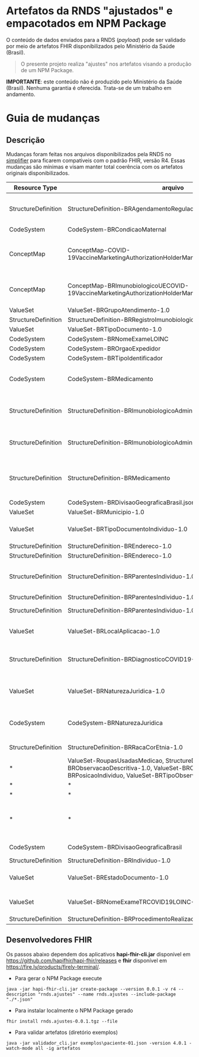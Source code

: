 # Artefatos da RNDS "ajustados" e empacotados em NPM Package

O conteúdo de dados enviados para a RNDS (_payload_) pode
ser validado por meio de artefatos FHIR disponibilizados pelo Ministério da Saúde (Brasil).

> O presente projeto realiza "ajustes" nos artefatos visando a produção de um NPM Package.

**IMPORTANTE**: este conteúdo não é produzido pelo Ministério da Saúde (Brasil). Nenhuma garantia é oferecida. Trata-se de um trabalho em andamento.

# Guia de mudanças

## Descrição

Mudanças foram feitas nos arquivos disponibilizados pela RNDS no [simplifier](https://simplifier.net/RedeNacionaldeDadosemSaude) para ficarem compativeis com o padrão FHIR, versão R4. Essas mudanças são mínimas e visam manter total coerência com os artefatos originais disponibilizados.

| Resource Type       | arquivo                                                                              | ERRO                                                                                                                                                                                                                              | Mudança                                                                                                                                                                                                                                                                                                        |
| ------------------- | ------------------------------------------------------------------------------------ | --------------------------------------------------------------------------------------------------------------------------------------------------------------------------------------------------------------------------------- | -------------------------------------------------------------------------------------------------------------------------------------------------------------------------------------------------------------------------------------------------------------------------------------------------------------- |
| StructureDefinition | StructureDefinition-BRAgendamentoRegulacaoAssistencial                               | Foi vinculado o Value Set http://www.saude.gov.br/fhir/r4/ValueSet/BRStatusAgendamentoRegulacaoAssistencial a variável "status" e esse Value Set não é um subconjunto do Value Set já vinculado a essa variável, do tipo required | Substitui o Value Set http://www.saude.gov.br/fhir/r4/ValueSet/BRStatusAgendamentoRegulacaoAssistencial pelo original http://hl7.org/fhir/ValueSet/appointmentstatus, tendo em vista que o Value Set brasileiro é apenas uma tradução do oficial.                                                              |
| CodeSystem          | CodeSystem-BRCondicaoMaternal                                                        | Tanto a variável "meta.lastUpdate" quanto a variável "date" estão no formato errado                                                                                                                                               | Foi adicionado "Z" ao final do valor das variáveis para indicar o fuso horário.                                                                                                                                                                                                                                 |
| ConceptMap          | ConceptMap-COVID-19VaccineMarketingAuthorizationHolderManufacturerBRImunobiologicoUE | Elemento "id" ultrapassava o limite superior de 64 caracteres                                                                                                                                                                     | Substitui o id COVID-19VaccineMarketingAuthorizationHolderManufacturerBRImunobiologicoUE por cOVID-19VaccineMarketingAuthorizationManufacturerBRImunobiologico, como "id" é um identificador lógico, servindo somente para identifica-lo no servidor local, essa mudança não o afeta.                          |
| ConceptMap          | ConceptMap-BRImunobiologicoUECOVID-19VaccineMarketingAuthorizationHolderManufacturer | Elemento "id" ultrapassava o limite superior de 64 caracteres                                                                                                                                                                     | Substitui o id ImunobiologicoUECOVID-19VaccineMarketingAuthorizationHolderM por ImunobiologicoCOVID-19VaccineMarketingAuthorizationM, como "id" é um identificador lógico, servindo somente para identifica-lo no servidor local, essa mudança não o afeta.                                                    |
| ValueSet            | ValueSet-BRGrupoAtendimento-1.0                                                      | A variável "date" esta no formato errado                                                                                                                                                                                          | Foi adicionado "Z" ao final do valor da variável para indicar o fuso horário.                                                                                                                                                                                                                                  |
| StructureDefinition | StructureDefinition-BRRegistroImunobiologicoAdministradoRotina-1.0                   | A variável "date" esta no formato errado                                                                                                                                                                                          | Foi adicionado "Z" ao final do valor da variável para indicar o fuso horário.                                                                                                                                                                                                                                  |
| ValueSet            | ValueSet-BRTipoDocumento-1.0                                                         | Duplicidade de instâncias desse Value Set                                                                                                                                                                                         | Uma dessas instâncias foi deletada.                                                                                                                                                                                                                                                                            |
| CodeSystem          | CodeSystem-BRNomeExameLOINC                                                          | Duplicidade de instâncias desse Code System                                                                                                                                                                                       | Uma dessas instâncias foi deletada.                                                                                                                                                                                                                                                                            |
| CodeSystem          | CodeSystem-BROrgaoExpedidor                                                          | Códigos duplicados, todos os códigos de um Code System devem ser únicos                                                                                                                                                           | Uma das definições dos códigos foi deleta. Code = CRBM.                                                                                                                                                                                                                                                        |
| CodeSystem          | CodeSystem-BRTipoIdentificador                                                       | Códigos duplicados, todos os códigos de um Code System devem ser únicos                                                                                                                                                           | Uma das definições dos códigos foi deleta. Code = BRACRBM.                                                                                                                                                                                                                                                     |
| CodeSystem          | CodeSystem-BRMedicamento                                                             | Códigos duplicados, todos os códigos de um Code System devem ser únicos                                                                                                                                                           | Uma das definições dos códigos foi deleta. Códigos duplicados: BR0272780U0042, BR0268345U0042, BR0328810U0087, BR0340783U0087, BR0267271U0042, BR0268084U0042, BR0340783U0062, BR0278283U0042, BR0296742, BR0273675, BR0420463, BR0292240, BR0363056U0106 e BR0449186.                                  |
| StructureDefinition    | StructureDefinition-BRImunobiologicoAdministrado-2.0                                 | Foi vinculado o Value Set http://www.saude.gov.br/fhir/r4/ValueSet/BREstadoEvento-1.0 a variável "status" e esse Value Set não é um subconjunto do Value Set já vinculado a essa variável, do tipo required                       | Substituição o Value Set http://www.saude.gov.br/fhir/r4/ValueSet/BREstadoEvento-1.0 pelo original http://hl7.org/fhir/ValueSet/immunization-status. O Value Set Brasileiro engloba mais definições do que são restritas pelo conjunto do Value Set original, podendo gerar transtornos futuros.               |
| StructureDefinition    | StructureDefinition-BRImunobiologicoAdministradoCampanha-2.0                         | Foi vinculado o Value Set http://www.saude.gov.br/fhir/r4/ValueSet/BREstadoEvento-1.0 a variável "status" e esse Value Set não é um subconjunto do Value Set já vinculado a essa variável, do tipo required                       | Substituição o Value Set http://www.saude.gov.br/fhir/r4/ValueSet/BREstadoEvento-1.0 pelo original http://hl7.org/fhir/ValueSet/immunization-status. O Value Set Brasileiro engloba mais definições do que são restritas pelo conjunto do Value Set original, podendo gerar transtornos futuros.               |
| StructureDefinition    | StructureDefinition-BRMedicamento                                                    | Foi vinculado o Value Set http://www.saude.gov.br/fhir/r4/ValueSet/BREstadoSolicitacaoMedicamento-1.0 a variável "status" e esse Value Set não é um subconjunto do Value Set já vinculado a essa variável, do tipo required       | Substituição o Value Set http://www.saude.gov.br/fhir/r4/ValueSet/BREstadoSolicitacaoMedicamento-1.0 pelo original http://hl7.org/fhir/ValueSet/medication-status. O Value Set Brasileiro engloba mais definições do que são restritas pelo conjunto do Value Set original, podendo gerar transtornos futuros. |
| CodeSystem | CodeSystem-BRDivisaoGeograficaBrasil.json | Incompleto (apenas uma única cidade) | Atualizado com os municípios e versão para 2023-12-14 |
| ValueSet   | ValueSet-BRMunicipio-1.0                  | Asterisco (*) em versões gera erro HAPI FHIR | Fornecida versão específica 2023-12-14 |
| ValueSet | ValueSet-BRTipoDocumentoIndividuo-1.0 | Atribuição de um ValueSet (http://hl7.org/fhir/ValueSet/identifier-type) em local restrito a CodeSystem. Além disso, esse ValueSet é da versão 5.| O ValueSet foi substituido pelo CodeSystem (http://terminology.hl7.org/CodeSystem/v2-0203). Esse CodeSystem estava totalmente incluso no ValueSet e o ValueSet não incluia outro CodeSystem.|
| StructureDefinition | StructureDefinition-BREndereco-1.0 | Elemento fhirVersion identificado como na versão 4.0.0 | Atribuição da versão 4.0.1 |
| StructureDefinition | StructureDefinition-BREndereco-1.0 | Dificuldade de identificar os slices no slicing do elemento address.line | Retirada do slicing do elemento address.line | 
| StructureDefinition | StructureDefinition-BRParentesIndividuo-1.0 | Vinculação a ValueSet (http://www.saude.gov.br/fhir/r4/ValueSet/BRParentesco-1.0) não disponibilizado. | Subistituição do ValueSet o ValueSet http://www.saude.gov.br/fhir/r4/ValueSet/BRParentesco-1.0, que não foi divuldado pelo http://hl7.org/fhir/ValueSet/relatedperson-relationshiptype de relacionamentos já definidos pelo FHIR. |
| StructureDefinition | StructureDefinition-BRParentesIndividuo-1.0 | Binding não estava no local adequado, ocasionando na não validação dos códigos | Ajustou o binding para o local certo |
| StructureDefinition | StructureDefinition-BRParentesIndividuo-1.0 | Uso do tipo de dados "code" para binding de um ValueSet que inclui mais de um CodeSystem | Troca do tipo de dados "code" para o tipo "CodeableConcept" |
| ValueSet | ValueSet-BRLocalAplicacao-1.0 | O perfil de imunizante StructureDefinition-BRImunobiologicoAdministrado-2.0 tem um binding para o ValueSet ValueSet-LocalAplicacao-1.0 , contudo esse ValueSet não foi encontrado | Criação do ValueSet ValueSet-BRLocalAplicacao-1.0, o ValueSet inclui todos os códigos do CodeSystem CodeSystem-BRLocalAplicacao |
| StructureDefinition | StructureDefinition-BRDiagnosticoCOVID19-TesteRapido-01.01 | O elemento value[x], que é um valueCodeableConcept, da Observation StructureDefinition-BRDiagnosticoCOVID19-TesteRapido-01.01 tem um binding para o ValueSet http://www.saude.gov.br/fhir/r4/ValueSet/BRResultadoQualitativoExame-1.0, esse ValueSet não foi encontrado | Existe o ValueSet http://www.saude.gov.br/fhir/r4/ValueSet/BRResultadoQualitativoExame-2.0, dessas forma o binding foi atribuido ao ValueSet que foi disponibilizado|
| ValueSet | ValueSet-BRNaturezaJuridica-1.0 | O perfil StructureDefinition-BRPessoaJuridicaProfissionalLiberal-1.0.json tem um biding para o ValueSet http://www.saude.gov.br/fhir/r4/ValueSet/BRNaturezaJuridica-1.0 e esse ValueSet não foi disponbilizado no serviço simplifier | No portal https://servicos-datasus.saude.gov.br/detalhe/UZQjoYDDFN foi baixado os artefatos da RNDS disponibilizados e lá foi encontrado o ValueSet http://www.saude.gov.br/fhir/r4/ValueSet/BRNaturezaJuridica-1.0 que foi incrementado nos artefatos desse repositório. |
| CodeSystem | CodeSystem-BRNaturezaJuridica | O ValueSet ValueSet-BRNaturezaJuridica-1.0 inclui o CodeSystem http://www.saude.gov.br/fhir/r4/CodeSystem/BRNaturezaJuridica que não foi disponibilizado no simplifier.| No portal https://servicos-datasus.saude.gov.br/detalhe/UZQjoYDDFN foi baixado os artefatos da RNDS disponibilizados e lá foi encontrado o CodeSystem http://www.saude.gov.br/fhir/r4/CodeSystem/BRNaturezaJuridica que foi incrementado nos artefatos desse repositório |
| StructureDefinition | StructureDefinition-BRRacaCorEtnia-1.0 | Binding da extensão "race" e "indigenousEthnicity" não estava no local adequado, dessa forma não efetivando a ação do binding | Ajuste do binding para o local correto |
| * | ValueSet-RoupasUsadasMedicao, StructureDefinition-BRObservacaoDescritiva-1.0, ValueSet-BROrigemMedida, ValueSet-BRPosicaoIndividuo, ValueSet-BRTipoObservacao-1.0 | Essas instâncias de recursos FHIR faziam referência para o CodeSystem LOINC com o valor da URI incorreto. URI referenciada: https://loinc.org/. URI do CodeSystem LOINC: http://loinc.org|  Foi feita a substituição da URI referenciada pela URI do CodeSystem LOINC|
| * | * | Elemento "fhirVersions" em versões diferentes. | Foi retirado o elemento "fhirVersions" de todas as instâncias de recursos. |
| * | * | Instâncias de recursos sem o elemento "id" ou com o elemento "id" duplicado | Foi gerado um [UUID](https://stackoverflow.com/questions/1155008/how-unique-is-uuid) e acrescentado a cada instância de recurso no elemento "id" |
| * | * | Instâncias utilizando código "eng" e "pt-br" para referenciar línguas, agrupadas no ValueSet http://hl7.org/fhir/ValueSet/languages. Contudo, para refereciar Inglês Americano e Português do Brasil os códigos são "en-US" e "pt-BR", respectivamente. Códigos de um CodeSystem são case sensitive, ou seja, diferenciam caractere maiúsculo de minúsculo. | Substituição de "eng" por "en-US" e "pt-br" por "pt-BR", quando referente a línguas |
| CodeSystem | CodeSystem-BRDivisaoGeograficaBrasil | Alguns códigos definidos nesse CodeSystem estavam declarados sem aspas no json o que acarretou um erro na decodificação do JSON. | Foi acrescentado aspas aos códigos que não tinham. |
| StructureDefinition | StructureDefinition-BRIndividuo-1.0 | Slicing declarado de forma inadequada no elemento "address.line". | Retirada do slicing |
| ValueSet | ValueSet-BREstadoDocumento-1.0 | O elemento "name" tem o mesmo valor que a instância http://www.saude.gov.br/fhir/r4/ValueSet/BRTipoDocumento-1.0, comprometendo o utilização de ferramentas externas | Trocando o valor do elemento "name" para "Estado do Documento", essa alteração não acarreta em prejuízos |
| ValueSet | ValueSet-BRNomeExameTRCOVID19LOINC-1.0 | O elemento "name" tem o mesmo valor que a instância http://www.saude.gov.br/fhir/r4/ValueSet/BRNomeExame-2.0, comprometendo o utilização de ferramentas externas | Trocando o valor do elemento "name" para "Nome do Exame TR COVID-19 LOINC", essa alteração não acarreta em prejuízos |
| StructureDefinition | StructureDefinition-BRProcedimentoRealizado-1.0 | licing declarado de forma inadequada no elemento "performer". | Foi acrescentado o discriminator no elemento "performer". |

## Desenvolvedores FHIR

Os passos abaixo dependem dos aplicativos **hapi-fhir-cli.jar** disponível em https://github.com/hapifhir/hapi-fhir/releases e **fhir** disponível em 
https://fire.ly/products/firely-terminal/.

- Para gerar o NPM Package execute
```
java -jar hapi-fhir-cli.jar create-package --version 0.0.1 -v r4 --description "rnds.ajustes" --name rnds.ajustes --include-package "./*.json"
```

- Para instalar localmente o NPM Package gerado
```
fhir install rnds.ajustes-0.0.1.tgz --file
```

- Para validar artefatos (diretório exemplos)
```
java -jar validador_cli.jar exemplos\paciente-01.json -version 4.0.1 -watch-mode all -ig artefatos
```
